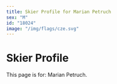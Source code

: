 ```yaml
---
title: Skier Profile for Marian Petruch
sex: "M"
id: "18024"
image: "/img/flags/cze.svg" 
---
```


# Skier Profile

This page is for: Marian Petruch.
    